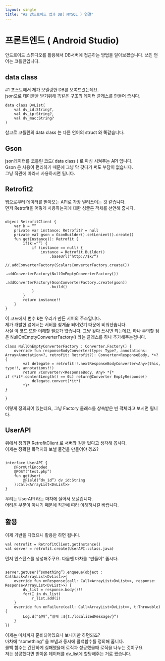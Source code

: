 ```yaml
---
layout: single
title: "#2 안드로이드 앱과 DB( MYSQL ) 연결"
---
```

# 프론트엔드 ( Android Studio)
안드로이드 스튜디오를 활용해서 DB서버에 접근하는 방법을 알아보겠습니다. 쓰인 언어는 코틀린입니다.
## data class
#1 포스트에서 제가 모델링한 DB를 보여드렸는데요. <br>
json으로 테이블을 받기위해 똑같은 구조의 데이터 클래스를 만들어 줍시다. <br>
```
data class DvList(
    val dv_id:String?,
    val dv_ip:String?,
    val dv_mac:String?
)
```

참고로 코틀린의 data class 는 다른 언어의 struct 와 똑같습니다.
## Gson
json데이터를 코틀린 코드( data class ) 로 파싱 시켜주는 API 입니다. <br>
Gson 은 사용이 편리하기 때문에 그냥 막 갖다가 써도 부담이 없습니다. <br>
그냥 직관에 따라서 사용하시면 됩니다.
## Retrofit2
웹으로부터 데이터를 받아오는 API로 가장 널리쓰이는 것 같습니다. <br>
먼저 Retrofit을 어떻게 사용하는지에 대한 싱글톤 객체를 선언해 줍시다. <br>
```

object RetrofitClient {
    var k = “”
    private var instance: Retrofit? = null
    private val gson = GsonBuilder().setLenient().create()
    fun getInstance(): Retrofit {
        if(k!=“”) {
            if (instance == null) {
                instance = Retrofit.Builder()
                    .baseUrl(“http://$k/“)
                    //.addConverterFactory(ScalarsConverterFactory.create())
                    .addConverterFactory(NullOnEmptyConverterFactory())
                    .addConverterFactory(GsonConverterFactory.create(gson))
                    .build()
            }
        }
        return instance!!
    }
}
```
이 코드에서 변수 k는 우리가 만든 서버의 주소입니다. <br>
제가 개발한 앱에서는 서버를 찾게끔 되어있기 때문에 비워놨습니다. <br>
사실 이 코드 또한 이해할 필요가 없습니다. 그냥 갖다 쓰시면 되는데요, 하나 주의할 점은 NullOnEmptyConverterFactory() 라는 클래스를 하나 추가해주는겁니다.
```
class NullOnEmptyConverterFactory : Converter.Factory() {
    override fun responseBodyConverter(type: Type?, annotations: Array<Annotation>?, retrofit: Retrofit?): Converter<ResponseBody, *>? {
        val delegate = retrofit!!.nextResponseBodyConverter<Any>(this, type!!, annotations!!)
        return /Converter/<ResponseBody, Any> *{*
if (*it*.contentLength() == 0L) return@Converter EmptyResponse()
            delegate.convert(*it*)
        *}*
}

}
```
이렇게 정의되어 있는데요, 그냥 Factory 클래스를 상속받은 빈 객체라고 보시면 됩니다.<br> 
## UserAPI
위에서 정의한 RetrofitClient 로 서버와 길을 텄다고 생각해 봅시다. <br>
이제는 정확한 목적지와 보낼 물건을 만들어야 겠죠? <br>
```

interface UserAPI {
    @FormUrlEncoded
    @POST(“test.php”)
    fun getUser(
        @Field(“dv_id”) dv_id:String
    ):Call<ArrayList<DvList>>
}
```
우리는 UserAPI 라는 마차에 실어서 보낼겁니다.  <br>
어려운 부분이 아니기 때문에 직관에 따라 이해하시길 바랍니다. 

## 활용
이제 기반을 다졌으니 활용만 하면 됩니다.
```
val retrofit = RetrofitClient.getInstance()
val server = retrofit.create(UserAPI::class.java)
```
먼저 인스턴스를 생성해주구요. 다음엔 마차를 “만들어” 줍시다.
```

server.getUser(“something”).enqueue(object : Callback<ArrayList<DvList>>{
    override fun onResponse(call: Call<ArrayList<DvList>>, response: Response<ArrayList<DvList>>) {
        dv_list = response.body()!!
        for(I in dv_list)
            r_list.add(i)
    }
    override fun onFailure(call: Call<ArrayList<DvList>>, t:Throwable){
        Log.d(“실패”,”실패 :${t./localizedMessage/}”)
    }
})
```
이제는 마차까지 준비되어있으니 보내기만 하면되죠? <br>
마차에 “something” 을 보냄과 동시에 콜백함수를 정의해 줍니다. <br>
콜백 함수는 간단하게 실패했을때 로직과 성공했을때 로직을 나누는 것이구요 <br>
저는 성공했다면 받아온 데이터를 dv_list에 할당해주는 거로 짰습니다.



